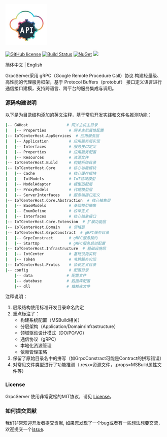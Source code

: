 <p align="left" dir="auto">
  <a href="https://opensource.ganweicloud.com" rel="nofollow">
    <img style="width:130px;height:130px;" src="https://github.com/ganweisoft/GrpcServer/blob/main/src/logo.jpg">
  </a>
</p>

[![GitHub license](https://camo.githubusercontent.com/5eaf3ed8a7e8ccb15c21d967b8635ac79e8b1865da3a5ccf78d2572a3e10738a/68747470733a2f2f696d672e736869656c64732e696f2f6769746875622f6c6963656e73652f646f746e65742f6173706e6574636f72653f636f6c6f723d253233306230267374796c653d666c61742d737175617265)](https://github.com/ganweisoft/GrpcServer/blob/main/LICENSE) [![Build Status](https://github.com/ganweisoft/TOMs/actions/workflows/build.yml/badge.svg)](https://github.com/ganweisoft/TOMs/actions) [![NuGet](https://img.shields.io/nuget/v/IoTCenterHost.Core.Abstraction.svg)](https://www.nuget.org/packages/IoTCenterHost.Core.Abstraction/) ![](https://img.shields.io/badge/join-discord-infomational)

简体中文 | [English](README.md)

GrpcServer采用 gRPC（Google Remote Procedure Call）协议 构建轻量级、高性能的代理服务框架，基于 Protocol Buffers（protobuf） 接口定义语言进行通信接口建模，支持跨语言、跨平台的服务集成与调用。

### 源码构建说明

以下是为目录结构添加的英文注释，基于常见开发实践和文件名推测功能：

```bash
|-- GWHost                 # 网关主机主目录
|   |-- Properties          # 网关主机属性配置
|-- IoTCenterHost.AppServices  # 应用服务层
|   |-- Application         # 应用服务层实现
|   |-- Interfaces          # 服务接口定义
|   |-- Properties          # 应用服务配置
|   |-- Resources           # 资源文件
|-- IoTCenterHost.Build     # 构建系统目录
|-- IoTCenterHost.Core      # 核心功能模块
|   |-- Cache               # 核心缓存模块
|   |-- IotModels           # IoT领域模型
|   |-- ModelAdapter        # 模型适配层
|   |-- ProxyModels         # 代理模型层
|   |-- ServerInterfaces    # 服务端接口定义
|-- IoTCenterHost.Core.Abstraction  # 核心抽象层
|   |-- BaseModels          # 基础模型抽象
|   |-- EnumDefine          # 枚举定义
|   |-- Interfaces          # 核心抽象接口
|-- IoTCenterHost.Core.Extension  # 扩展功能层
|-- IoTCenterHost.Domain    # 领域层
|-- IoTCenterHost.GrpcConstract  # gRPC服务目录
|   |-- GrpcConstract       # gRPC服务契约
|   |-- StartUp             # gRPC服务启动配置
|-- IoTCenterHost.Infrastructure  # 基础设施层
|   |-- IotCenter           # 基础设施实现
|   |-- Token               # 令牌服务实现
|-- IoTCenterHost.Protos    # 协议定义目录
|-- config                  # 配置目录
    |-- data               # 配置文件
    |-- database           # 数据库配置
    |-- dll                # 依赖库文件
```

注释说明：
1. 层级结构使用标准开发目录命名约定
2. 重点标注了：
   - 构建系统配置（MSBuild相关）
   - 分层架构（Application/Domain/Infrastructure）
   - 领域驱动设计模式（DO/PO/VO）
   - 通信协议（gRPC）
   - 本地化资源管理
   - 依赖管理策略
3. 保留了原始目录名中的拼写（如GrpcConstract可能是Contract的拼写错误）
4. 对常见文件类型进行了功能推测（.resx=资源文件，.props=MSBuild属性文件等）
### License

GrpcServer 使用非常宽松的MIT协议，请见 [License](https://github.com/ganweisoft/GrpcServer/blob/main/LICENSE)。

### 如何提交贡献

我们非常欢迎开发者提交贡献, 如果您发现了一个bug或者有一些想法想要交流，欢迎提交一个[issue](https://github.com/ganweisoft/GrpcServer/blob/main/CONTRIBUTING.md).
